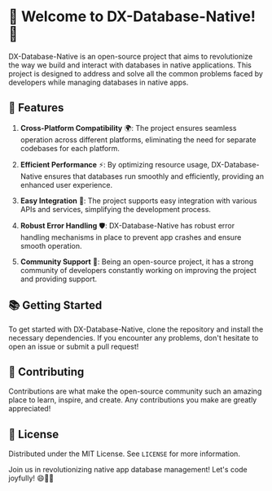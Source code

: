 # 🎉 Welcome to DX-Database-Native! 🎉

DX-Database-Native is an open-source project that aims to revolutionize the way we build and interact with databases in native applications. This project is designed to address and solve all the common problems faced by developers while managing databases in native apps.

## 🌟 Features

1. **Cross-Platform Compatibility** 🌍: The project ensures seamless operation across different platforms, eliminating the need for separate codebases for each platform.

2. **Efficient Performance** ⚡: By optimizing resource usage, DX-Database-Native ensures that databases run smoothly and efficiently, providing an enhanced user experience.

3. **Easy Integration** 🔗: The project supports easy integration with various APIs and services, simplifying the development process.

4. **Robust Error Handling** 🛡️: DX-Database-Native has robust error handling mechanisms in place to prevent app crashes and ensure smooth operation.

5. **Community Support** 👥: Being an open-source project, it has a strong community of developers constantly working on improving the project and providing support.

## 📚 Getting Started

To get started with DX-Database-Native, clone the repository and install the necessary dependencies. If you encounter any problems, don't hesitate to open an issue or submit a pull request!

## 🤝 Contributing

Contributions are what make the open-source community such an amazing place to learn, inspire, and create. Any contributions you make are greatly appreciated!

## 📃 License

Distributed under the MIT License. See `LICENSE` for more information.

Join us in revolutionizing native app database management! Let's code joyfully! 😄🎈🎊
